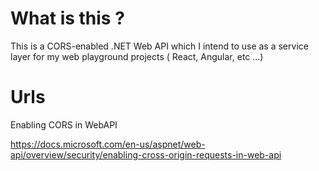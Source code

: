 # What is this ?

This is a CORS-enabled .NET Web API which I intend to use as a service layer for my web playground projects ( React, Angular, etc ...)

# Urls

Enabling CORS in WebAPI

https://docs.microsoft.com/en-us/aspnet/web-api/overview/security/enabling-cross-origin-requests-in-web-api
